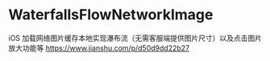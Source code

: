 # WaterfallsFlowNetworkImage
iOS 加载网络图片缓存本地实现瀑布流（无需客服端提供图片尺寸）以及点击图片放大功能等
https://www.jianshu.com/p/d50d9dd22b27
